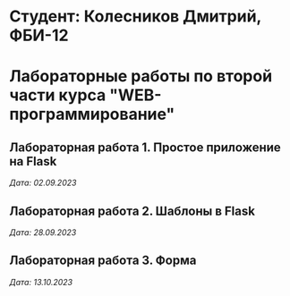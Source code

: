 # Студент: Колесников Дмитрий, ФБИ-12

# Лабораторные работы по второй части курса "WEB-программирование"

## Лабораторная работа 1. Простое приложение на Flask

*Дата: 02.09.2023*

## Лабораторная работа 2. Шаблоны в Flask

*Дата: 28.09.2023*

## Лабораторная работа 3. Форма

*Дата: 13.10.2023*
